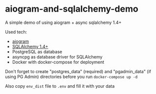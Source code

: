 # aiogram-and-sqlalchemy-demo
A simple demo of using aiogram + async sqlalchemy 1.4+

Used tech:
* [aiogram](https://github.com/aiogram/aiogram)
* [SQLAlchemy 1.4+](https://www.sqlalchemy.org/)
* PostgreSQL as database
* asyncpg as database driver for SQLAlchemy
* Docker with docker-compose for deployment

Don't forget to create "postgres_data" (required) and "pgadmin_data" (if using PG Admin) directories 
before you run `docker-compose up -d`

Also copy `env_dist` file to `.env` and fill it with your data
